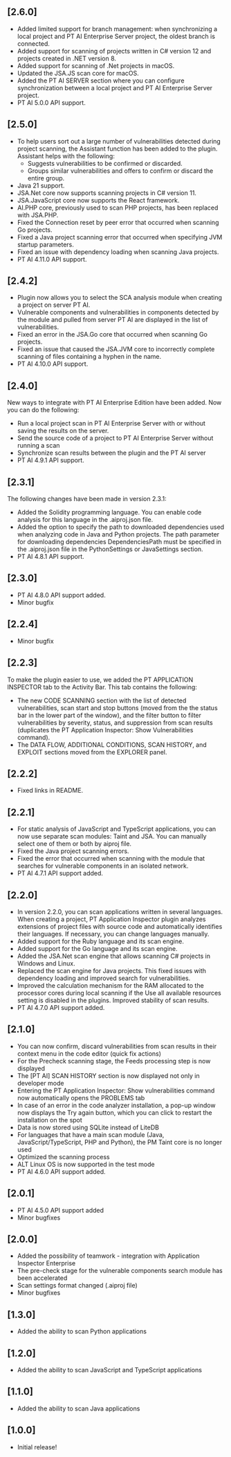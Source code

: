 ## [2.6.0]

 - Added limited support for branch management: when synchronizing a local project and PT AI Enterprise Server project, the oldest branch is connected.
 - Added support for scanning of projects written in C# version 12 and projects created in .NET version 8.
 - Added support for scanning of .Net projects in macOS.
 - Updated the JSA.JS scan core for macOS.
 - Added the PT AI SERVER section where you can configure synchronization between a local project and PT AI Enterprise Server project.
 - PT AI 5.0.0 API support.

## [2.5.0]

- To help users sort out a large number of vulnerabilities detected during project scanning, the Assistant function has been added to the plugin. Assistant helps with the following:
    - Suggests vulnerabilities to be confirmed or discarded.
    - Groups similar vulnerabilities and offers to confirm or discard the entire group.
- Java 21 support.
- JSA.Net core now supports scanning projects in C# version 11.
- JSA.JavaScript core now supports the React framework.
- AI.PHP core, previously used to scan PHP projects, has been replaced with JSA.PHP.
- Fixed the Connection reset by peer error that occurred when scanning Go projects.
- Fixed a Java project scanning error that occurred when specifying JVM startup parameters.
- Fixed an issue with dependency loading when scanning Java projects.
- PT AI 4.11.0 API support.

## [2.4.2]

 - Plugin now allows you to select the SCA analysis module when creating a project on server PT AI.
 - Vulnerable components and vulnerabilities in components detected by the module and pulled from server PT AI are displayed in the list of vulnerabilities.
 - Fixed an error in the JSA.Go core that occurred when scanning Go projects.
 - Fixed an issue that caused the JSA.JVM core to incorrectly complete scanning of files containing a hyphen in the name.
 - PT AI 4.10.0 API support.

## [2.4.0]

New ways to integrate with PT AI Enterprise Edition have been added. Now you can do the following: 

 - Run a local project scan in PT AI Enterprise Server with or without saving the results on the server.
 - Send the source code of a project to PT AI Enterprise Server without running a scan
 - Synchronize scan results between the plugin and the PT AI server 
 - PT AI 4.9.1 API support.

## [2.3.1]

The following changes have been made in version 2.3.1:

- Added the Solidity programming language. You can enable code analysis for this language in the .aiproj.json file.
- Added the option to specify the path to downloaded dependencies used when analyzing code in Java and Python projects. The path parameter for downloading dependencies DependenciesPath must be specified in the .aiproj.json file in the PythonSettings or JavaSettings section.
- PT AI 4.8.1 API support.

## [2.3.0]

- PT AI 4.8.0 API support added.
- Minor bugfix

## [2.2.4]

- Minor bugfix

## [2.2.3]

To make the plugin easier to use, we added the PT APPLICATION INSPECTOR tab to the Activity Bar. This tab contains the following:
-    The new CODE SCANNING section with the list of detected vulnerabilities, scan start and stop buttons (moved from the the status bar in the lower part of the window), and the filter button to filter vulnerabilities by severity, status, and suppression from scan results (duplicates the PT Application Inspector: Show Vulnerabilities command).
-    The DATA FLOW, ADDITIONAL CONDITIONS, SCAN HISTORY, and EXPLOIT sections moved from the EXPLORER panel.

## [2.2.2]

- Fixed links in README.

## [2.2.1]

- For static analysis of JavaScript and TypeScript applications, you can now use separate scan modules: Taint and JSA. You can manually select one of them or both by aiproj file.
- Fixed the Java project scanning errors.
- Fixed the error that occurred when scanning with the module that searches for vulnerable components in an isolated network.
- PT AI 4.7.1 API support added.

## [2.2.0]

- In version 2.2.0, you can scan applications written in several languages. When creating a project, PT Application Inspector plugin analyzes extensions of project files with source code and automatically identifies their languages. If necessary, you can change languages manually.
- Added support for the Ruby language and its scan engine.
- Added support for the Go language and its scan engine.
- Added the JSA.Net scan engine that allows scanning C# projects in Windows and Linux.
- Replaced the scan engine for Java projects. This fixed issues with dependency loading and improved search for vulnerabilities.
- Improved the calculation mechanism for the RAM allocated to the processor cores during local scanning if the Use all available resources setting is disabled in the plugins. Improved stability of scan results.
- PT AI 4.7.0 API support added.

## [2.1.0]

- You can now confirm, discard vulnerabilities from scan results in their context menu in the code editor (quick fix actions)
- For the Precheck scanning stage, the Feeds processing step is now displayed
- The [PT AI] SCAN HISTORY section is now displayed not only in developer mode
- Entering the PT Application Inspector: Show vulnerabilities command now automatically opens the PROBLEMS tab
- In case of an error in the code analyzer installation, a pop-up window now displays the Try
again button, which you can click to restart the installation on the spot
- Data is now stored using SQLite instead of LiteDB
- For languages that have a main scan module (Java, JavaScript/TypeScript, PHP and Python), the PM Taint core is no longer used
- Optimized the scanning process
- ALT Linux OS is now supported in the test mode
- PT AI 4.6.0 API support added.

## [2.0.1]

- PT AI 4.5.0 API support added
- Minor bugfixes

## [2.0.0]

- Added the possibility of teamwork - integration with Application Inspector Enterprise
- The pre-check stage for the vulnerable components search module has been accelerated
- Scan settings format changed (.aiproj file)
- Minor bugfixes

## [1.3.0]

- Added the ability to scan Python applications

## [1.2.0]

- Added the ability to scan JavaScript and TypeScript applications

## [1.1.0]

- Added the ability to scan Java applications

## [1.0.0]

- Initial release!
